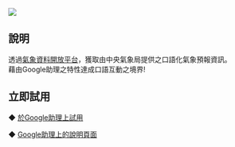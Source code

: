 [![](https://lh3.googleusercontent.com/v3moXhFOp3ADc_GaPjTNxwx53JRIkJtpP1IN7zok_7mm2KJrX9t7b81VitsXoCAtNF-H5aMSpoCK5g=s90)](https://assistant.google.com/services/a/uid/0000009932f37dce)

說明
-------
透過[氣象資料開放平台](https://opendata.cwb.gov.tw/index)，獲取由中央氣象局提供之口語化氣象預報資訊。  
藉由Google助理之特性達成口語互動之境界!  

  
立即試用
-------
◆ [於Google助理上試用](https://assistant.google.com/services/invoke/uid/000000971a4ed57e)
  
◆ [Google助理上的說明頁面](https://assistant.google.com/services/a/uid/000000971a4ed57e)
